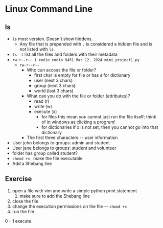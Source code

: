 # Linux Command Line

## ls

- `ls` most version. Doesn't show hiddens.
  - Any file that is prepended with `.` is considered a hidden file and is not listed with `ls`.
- `ls -l` list all the files and folders with their metadata
- `rw-r--r-- 1 codio codio 9451 Mar 12  2024 mini_project1.py`
  - `rw-r--r--`
    - Who can access the file or folder?
      - first char is empty for file or has `d` for dictionary
      - user (next 3 chars)
      - group (next 3 chars)
      - world (last 3 chars)
    - What can you do with the file or folder (attributes)?
      - read (r)
      - write (w)
      - execute (x)
        - for files this mean you cannot just run the file itself; think of in windows as clicking a program!
        - for dictionaries if x is not set, then you cannot go into that dictionary
    - The first three characters -- user information
- User john belongs to groups: admin and student
- User jane belongs to groups: student and volunteer
- folder has group called student?
- `chmod +x ` make the file executable
- Add a Shebang line

## Exercise

1. open a file with vim and write a simple python print statement
   1. make sure to add the Shebang line
2. close the file
3. change the execution permissions on the file -- `chmod +x`
4. run the file

0 - 1 execute
